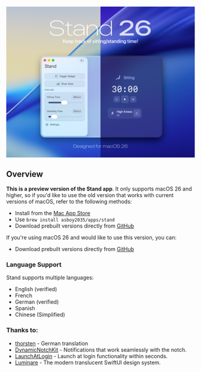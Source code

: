 
![Stand-Bigpic](/Images/Stand-Bigpic-26.png)

## Overview
**This is a preview version of the Stand app**. 
It only supports macOS 26 and higher, so if you'd like to use the old version that works with current versions of macOS, refer to the following methods:
- Install from the [Mac App Store](https://apps.apple.com/us/app/stand-standing-desk-app/id6741711329?mt=12)
- Use `brew install asboy2035/apps/stand`
- Download prebuilt versions directly from [GitHub](https://github.com/asboy2035/Stand/releases)

If you're using macOS 26 and would like to use this version, you can:
- Download prebuilt versions directly from [GitHub](https://github.com/asboy2035/Stand-26/releases)

### Language Support
Stand supports multiple languages:
- English (verified)
- French
- German (verified)
- Spanish
- Chinese (Simplified)

### Thanks to:
- [thorsten](https://github.com/thorsten) - German translation
- [DynamicNotchKit](https://github.com/MrKai77/DynamicNotchKit) - Notifications that work seamlessly with the notch.
- [LaunchAtLogin](https://github.com/sindresorhus/LaunchAtLogin-Modern) - Launch at login functionality within seconds.
- [Luminare](https://github.com/MrKai77/Luminare) - The modern translucent SwiftUI design system.
